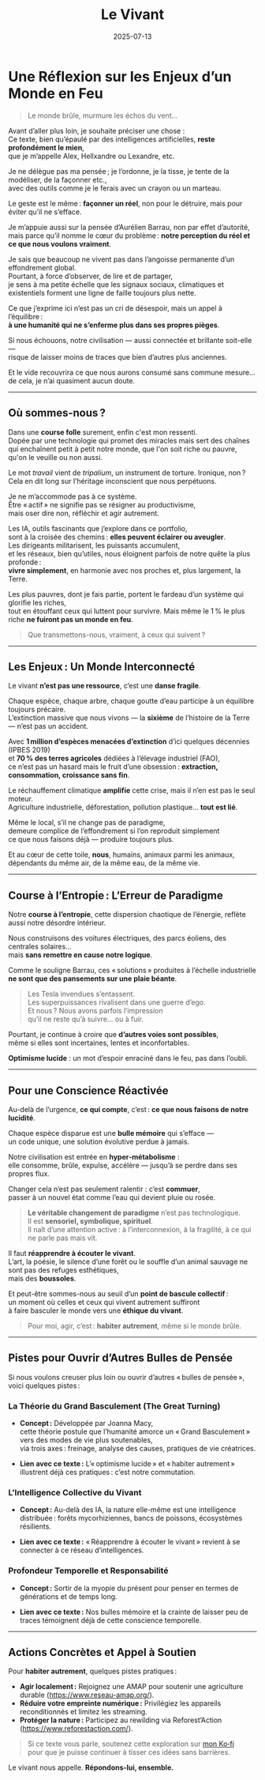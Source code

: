﻿---
title: "Le Vivant"
date: "2025-07-13"
order: 8
description: "Une exploration poétique et pratique des crises climatiques, de l’extinction des espèces, et de notre course à l’entropie, avec des pistes pour un équilibre sincère."
coverImage: "/images/bg.jpg"
---

# Une Réflexion sur les Enjeux d’un Monde en Feu

> Le monde brûle, murmure les échos du vent...

Avant d’aller plus loin, je souhaite préciser une chose :  
Ce texte, bien qu’épaulé par des intelligences artificielles, **reste profondément le mien**,  
que je m’appelle Alex, Hellxandre ou Lexandre, etc.  

Je ne délègue pas ma pensée ; je l’ordonne, je la tisse, je tente de la modéliser, de la façonner etc.,  
avec des outils comme je le ferais avec un crayon ou un marteau.  

Le geste est le même : **façonner un réel**, non pour le détruire, mais pour éviter qu’il ne s’efface.

Je m’appuie aussi sur la pensée d’Aurélien Barrau, non par effet d’autorité,  
mais parce qu’il nomme le cœur du problème : **notre perception du réel et ce que nous voulons vraiment**.

Je sais que beaucoup ne vivent pas dans l’angoisse permanente d’un effondrement global.  
Pourtant, à force d’observer, de lire et de partager,  
je sens à ma petite échelle que les signaux sociaux, climatiques et existentiels forment une ligne de faille toujours plus nette.

Ce que j’exprime ici n’est pas un cri de désespoir, mais un appel à l’équilibre :  
**à une humanité qui ne s’enferme plus dans ses propres pièges**.

Si nous échouons, notre civilisation — aussi connectée et brillante soit-elle —  
risque de laisser moins de traces que bien d’autres plus anciennes.

Et le vide recouvrira ce que nous aurons consumé sans commune mesure… de cela, je n’ai quasiment aucun doute.

---

## Où sommes-nous ?

Dans une **course folle** surement, enfin c'est mon ressenti.  
Dopée par une technologie qui promet des miracles mais sert des chaînes  
qui enchaînent petit à petit notre monde, que l'on soit riche ou pauvre, qu'on le veuille ou non aussi.

Le mot _travail_ vient de _tripalium_, un instrument de torture. Ironique, non ?  
Cela en dit long sur l’héritage inconscient que nous perpétuons.

Je ne m’accommode pas à ce système.  
Être « actif » ne signifie pas se résigner au productivisme,  
mais oser dire non, réfléchir et agir autrement.

Les IA, outils fascinants que j’explore dans ce portfolio,  
sont à la croisée des chemins : **elles peuvent éclairer ou aveugler**.  
Les dirigeants militarisent, les puissants accumulent,  
et les réseaux, bien qu’utiles, nous éloignent parfois de notre quête la plus profonde :  
**vivre simplement**, en harmonie avec nos proches et, plus largement, la Terre.

Les plus pauvres, dont je fais partie, portent le fardeau d’un système qui glorifie les riches,   
tout en étouffant ceux qui luttent pour survivre. Mais même le 1 % le plus riche **ne fuiront pas un monde en feu**.

> Que transmettons-nous, vraiment, à ceux qui suivent ?

---

## Les Enjeux : Un Monde Interconnecté

Le vivant **n’est pas une ressource**, c’est une **danse fragile**.

Chaque espèce, chaque arbre, chaque goutte d’eau participe à un équilibre toujours précaire.  
L’extinction massive que nous vivons — la **sixième** de l’histoire de la Terre — n’est pas un accident.

Avec **1 million d’espèces menacées d’extinction** d’ici quelques décennies (IPBES 2019)  
et **70 % des terres agricoles** dédiées à l’élevage industriel (FAO),  
ce n’est pas un hasard mais le fruit d’une obsession : **extraction, consommation, croissance sans fin**.

Le réchauffement climatique **amplifie** cette crise, mais il n’en est pas le seul moteur.  
Agriculture industrielle, déforestation, pollution plastique… **tout est lié**.

Même le local, s’il ne change pas de paradigme,  
demeure complice de l’effondrement si l’on reproduit simplement  
ce que nous faisons déjà — produire toujours plus.

Et au cœur de cette toile, **nous**, humains, animaux parmi les animaux,  
dépendants du même air, de la même eau, de la même vie.

---

## Course à l’Entropie : L’Erreur de Paradigme

Notre **course à l’entropie**, cette dispersion chaotique de l’énergie, reflète aussi notre désordre intérieur.

Nous construisons des voitures électriques, des parcs éoliens, des centrales solaires…  
mais **sans remettre en cause notre logique**.

Comme le souligne Barrau, ces « solutions » produites à l’échelle industrielle **ne sont que des pansements sur une plaie béante**.

> Les Tesla invendues s’entassent.  
> Les superpuissances rivalisent dans une guerre d’ego.  
> Et nous ? Nous avons parfois l’impression  
> qu’il ne reste qu’à suivre… ou à fuir.

Pourtant, je continue à croire que **d’autres voies sont possibles**,  
même si elles sont incertaines, lentes et inconfortables.

**Optimisme lucide** : un mot d’espoir enraciné dans le feu, pas dans l’oubli.

---

## Pour une Conscience Réactivée

Au-delà de l’urgence, **ce qui compte**, c’est : **ce que nous faisons de notre lucidité**.

Chaque espèce disparue est une **bulle mémoire** qui s’efface —  
un code unique, une solution évolutive perdue à jamais.

Notre civilisation est entrée en **hyper‑métabolisme** :  
elle consomme, brûle, expulse, accélère — jusqu’à se perdre dans ses propres flux.

Changer cela n’est pas seulement ralentir : c’est **commuer**,  
passer à un nouvel état comme l’eau qui devient pluie ou rosée.

> **Le véritable changement de paradigme** n’est pas technologique.  
Il est **sensoriel, symbolique, spirituel**.  
Il naît d’une attention active : à l’interconnexion, à la fragilité, à ce qui ne parle pas mais vit.

Il faut **réapprendre à écouter le vivant**.  
L’art, la poésie, le silence d’une forêt ou le souffle d’un animal sauvage ne sont pas des refuges esthétiques,  
mais des **boussoles**.

Et peut-être sommes-nous au seuil d’un **point de bascule collectif** :  
un moment où celles et ceux qui vivent autrement suffiront  
à faire basculer le monde vers une **éthique du vivant**.

> Pour moi, agir, c’est : **habiter autrement**, même si le monde brûle.

---

## Pistes pour Ouvrir d’Autres Bulles de Pensée

Si nous voulons creuser plus loin ou ouvrir d’autres « bulles de pensée », voici quelques pistes :

### La Théorie du Grand Basculement (The Great Turning)

- **Concept :** Développée par Joanna Macy,  
  cette théorie postule que l’humanité amorce un « Grand Basculement » vers des modes de vie plus soutenables,  
  via trois axes : freinage, analyse des causes, pratiques de vie créatrices.

- **Lien avec ce texte :** L’« optimisme lucide » et « habiter autrement » illustrent déjà ces pratiques : c’est notre commutation.

### L’Intelligence Collective du Vivant

- **Concept :** Au-delà des IA, la nature elle-même est une intelligence distribuée : forêts mycorhiziennes, bancs de poissons, écosystèmes résilients.

- **Lien avec ce texte :** « Réapprendre à écouter le vivant » revient à se connecter à ce réseau d’intelligences.

### Profondeur Temporelle et Responsabilité

- **Concept :** Sortir de la myopie du présent pour penser en termes de générations et de temps long.

- **Lien avec ce texte :** Nos bulles mémoire et la crainte de laisser peu de traces témoignent déjà de cette conscience temporelle.

---

## Actions Concrètes et Appel à Soutien

Pour **habiter autrement**, quelques pistes pratiques :

- **Agir localement :** Rejoignez une AMAP pour soutenir une agriculture durable (https://www.reseau-amap.org/).
- **Réduire votre empreinte numérique :** Privilégiez les appareils reconditionnés et limitez les streaming.
- **Protéger la nature :** Participez au rewilding via Reforest’Action (https://www.reforestaction.com/).

> Si ce texte vous parle, soutenez cette exploration sur [mon Ko‑fi](https://ko-fi.com/Hellxandre)  
> pour que je puisse continuer à tisser ces idées sans barrières.

Le vivant nous appelle. **Répondons‑lui, ensemble.**
